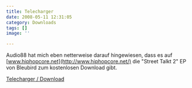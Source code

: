 ```yaml
---
title: Telecharger
date: 2008-05-11 12:31:05
category: Downloads
tags: []
image: ''

---
```


Audio88 hat mich eben netterweise darauf hingewiesen, dass es auf [www.hiphopcore.net](http://www.hiphopcore.net/) die "Street Talkt 2" EP von Bleubird zum kostenlosen Download gibt.  

  

[Telecharger / Download](http://www.hiphopcore.net/audio/#24)
